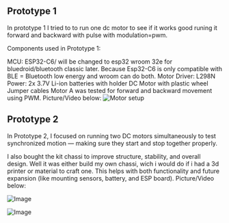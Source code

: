 
## Prototype 1
In prototype 1 I tried to to run one dc motor to see if it works good runing it forward and backward with pulse with modulation=pwm.

Components used in Prototype 1:

MCU: ESP32-C6/ will be changed to esp32 wroom 32e for bluedroid/bluetooth classic later. Because Esp32-C6 is only compatible with BLE = Bluetooth low energy and wroom can do both.
Motor Driver: L298N
Power: 2x 3.7V Li-ion batteries with holder
DC Motor with plastic wheel
Jumper cables
Motor A was tested for forward and backward movement using PWM.
Picture/Video below:
![Motor setup](https://github.com/user-attachments/assets/0f29f549-6c30-4501-aa57-32d214b5d122)


## Prototype 2
In Prototype 2, I focused on running two DC motors simultaneously to test synchronized motion — making sure they start and stop together properly.

I also bought the kit chassi to improve structure, stability, and overall design. Well it was either build my own chassi, wich i would do if i had a 3d printer or material to craft one. This helps with both functionality and future expansion (like mounting sensors, battery, and ESP board).
Picture/Video below:

![Image](https://github.com/user-attachments/assets/256ea9db-9586-4069-a3d3-8f7aa0ff2fba)

![Image](https://github.com/user-attachments/assets/a66a8be0-fe1f-46dd-8cd2-25288e45c610)


